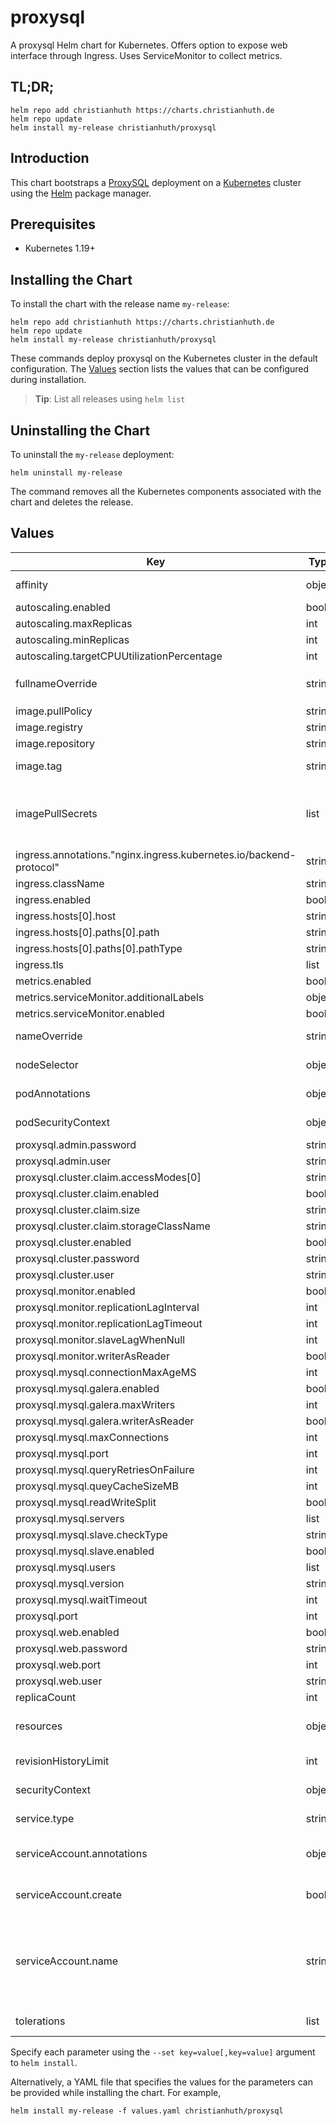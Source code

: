 # proxysql

A proxysql Helm chart for Kubernetes. Offers option to expose web interface through Ingress. Uses ServiceMonitor to collect metrics.

## TL;DR;

```console
helm repo add christianhuth https://charts.christianhuth.de
helm repo update
helm install my-release christianhuth/proxysql
```

## Introduction

This chart bootstraps a [ProxySQL](https://github.com/sysown/proxysql) deployment on a [Kubernetes](http://kubernetes.io) cluster using the [Helm](https://helm.sh) package manager.

## Prerequisites

- Kubernetes 1.19+

## Installing the Chart

To install the chart with the release name `my-release`:

```console
helm repo add christianhuth https://charts.christianhuth.de
helm repo update
helm install my-release christianhuth/proxysql
```

These commands deploy proxysql on the Kubernetes cluster in the default configuration. The [Values](#values) section lists the values that can be configured during installation.

> **Tip**: List all releases using `helm list`

## Uninstalling the Chart

To uninstall the `my-release` deployment:

```console
helm uninstall my-release
```

The command removes all the Kubernetes components associated with the chart and deletes the release.

## Values

| Key | Type | Default | Description |
|-----|------|---------|-------------|
| affinity | object | `{}` | Affinity settings for pod assignment |
| autoscaling.enabled | bool | `false` |  |
| autoscaling.maxReplicas | int | `100` |  |
| autoscaling.minReplicas | int | `1` |  |
| autoscaling.targetCPUUtilizationPercentage | int | `80` |  |
| fullnameOverride | string | `""` | String to fully override `"proxysql.fullname"` |
| image.pullPolicy | string | `"Always"` | image pull policy |
| image.registry | string | `"docker.io"` | image registory |
| image.repository | string | `"proxysql/proxysql"` | image repository |
| image.tag | string | `"2.7.3"` | Overrides the image tag |
| imagePullSecrets | list | `[]` | If defined, uses a Secret to pull an image from a private Docker registry or repository. |
| ingress.annotations."nginx.ingress.kubernetes.io/backend-protocol" | string | `"HTTPS"` |  |
| ingress.className | string | `""` |  |
| ingress.enabled | bool | `false` |  |
| ingress.hosts[0].host | string | `"chart-example.local"` |  |
| ingress.hosts[0].paths[0].path | string | `"/"` |  |
| ingress.hosts[0].paths[0].pathType | string | `"ImplementationSpecific"` |  |
| ingress.tls | list | `[]` |  |
| metrics.enabled | bool | `false` |  |
| metrics.serviceMonitor.additionalLabels | object | `{}` |  |
| metrics.serviceMonitor.enabled | bool | `false` |  |
| nameOverride | string | `""` | Provide a name in place of `proxysql` |
| nodeSelector | object | `{}` | Node labels for pod assignment |
| podAnnotations | object | `{}` | Annotations to be added to pods |
| podSecurityContext | object | `{"fsGroup":999,"runAsGroup":999,"runAsNonRoot":true,"runAsUser":999}` | pod-level security context |
| proxysql.admin.password | string | `"admin"` |  |
| proxysql.admin.user | string | `"admin"` |  |
| proxysql.cluster.claim.accessModes[0] | string | `"ReadWriteOnce"` |  |
| proxysql.cluster.claim.enabled | bool | `true` |  |
| proxysql.cluster.claim.size | string | `"1Gi"` |  |
| proxysql.cluster.claim.storageClassName | string | `"default"` |  |
| proxysql.cluster.enabled | bool | `false` |  |
| proxysql.cluster.password | string | `"cluster"` |  |
| proxysql.cluster.user | string | `"cluster"` |  |
| proxysql.monitor.enabled | bool | `false` |  |
| proxysql.monitor.replicationLagInterval | int | `10000` |  |
| proxysql.monitor.replicationLagTimeout | int | `1500` |  |
| proxysql.monitor.slaveLagWhenNull | int | `60` |  |
| proxysql.monitor.writerAsReader | bool | `true` |  |
| proxysql.mysql.connectionMaxAgeMS | int | `0` |  |
| proxysql.mysql.galera.enabled | bool | `false` |  |
| proxysql.mysql.galera.maxWriters | int | `1` |  |
| proxysql.mysql.galera.writerAsReader | bool | `true` |  |
| proxysql.mysql.maxConnections | int | `2048` |  |
| proxysql.mysql.port | int | `3306` |  |
| proxysql.mysql.queryRetriesOnFailure | int | `2` |  |
| proxysql.mysql.queyCacheSizeMB | int | `256` |  |
| proxysql.mysql.readWriteSplit | bool | `true` |  |
| proxysql.mysql.servers | list | `[]` |  |
| proxysql.mysql.slave.checkType | string | `"read_only"` |  |
| proxysql.mysql.slave.enabled | bool | `false` |  |
| proxysql.mysql.users | list | `[]` |  |
| proxysql.mysql.version | string | `"5.7.34"` |  |
| proxysql.mysql.waitTimeout | int | `28800000` |  |
| proxysql.port | int | `6032` |  |
| proxysql.web.enabled | bool | `true` |  |
| proxysql.web.password | string | `"sadmin"` |  |
| proxysql.web.port | int | `443` |  |
| proxysql.web.user | string | `"sadmin"` |  |
| replicaCount | int | `1` | Number of replicas |
| resources | object | `{}` | Resource limits and requests for the headwind pods. |
| revisionHistoryLimit | int | `10` | The number of old ReplicaSets to retain |
| securityContext | object | `{}` | container-level security context |
| service.type | string | `"ClusterIP"` | Kubernetes service type |
| serviceAccount.annotations | object | `{}` | Annotations to add to the service account |
| serviceAccount.create | bool | `true` | Specifies whether a service account should be created |
| serviceAccount.name | string | `""` | The name of the service account to use. If not set and create is true, a name is generated using the fullname template |
| tolerations | list | `[]` | Toleration labels for pod assignment |

Specify each parameter using the `--set key=value[,key=value]` argument to `helm install`.

Alternatively, a YAML file that specifies the values for the parameters can be provided while installing the chart. For example,

```console
helm install my-release -f values.yaml christianhuth/proxysql
```
